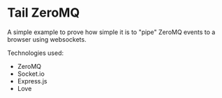 Tail ZeroMQ
===========

A simple example to prove how simple it is to "pipe" ZeroMQ events to a browser using websockets.

Technologies used:

* ZeroMQ
* Socket.io
* Express.js
* Love
